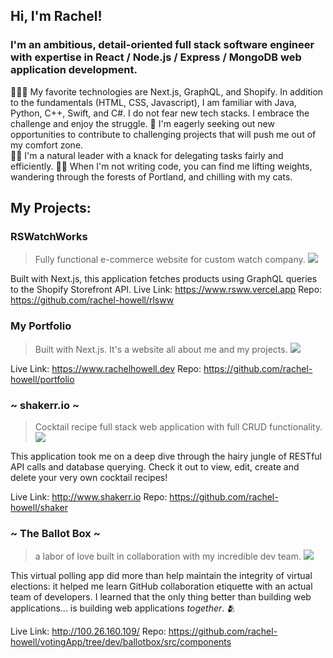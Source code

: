 ## Hi, I'm Rachel!

### I'm an ambitious, detail-oriented full stack software engineer with expertise in React / Node.js / Express / MongoDB web application development. 

👩🏽‍💻 My favorite technologies are Next.js, GraphQL, and Shopify. In addition to the fundamentals (HTML, CSS, Javascript), I am familiar with Java, Python, C++, Swift, and C#. I do not fear new tech stacks. I embrace the challenge and enjoy the struggle.
🔎 I'm eagerly seeking out new opportunities to contribute to challenging projects that will push me out of my comfort zone.  
🙌🏼  I'm a natural leader with a knack for delegating tasks fairly and efficiently.
🏋🏼 When I'm not writing code, you can find me lifting weights, wandering through the forests of Portland, and chilling with my cats.  

## My Projects:

### RSWatchWorks
> Fully functional e-commerce website for custom watch company.
![](https://github.com/rachel-howell/rswwgif.gif)

Built with Next.js, this application fetches products using GraphQL queries to the Shopify Storefront API.
Live Link: https://www.rsww.vercel.app 
Repo: https://github.com/rachel-howell/rlsww

### My Portfolio
> Built with Next.js. It's a website all about me and my projects.
![](https://github.com/rachel-howell/portfolio.gif)

Live Link: https://www.rachelhowell.dev 
Repo: https://github.com/rachel-howell/portfolio

### ~ shakerr.io ~
> Cocktail recipe full stack web application with full CRUD functionality.
![](https://github.com/rachel-howell/shakerr.gif)
 
This application took me on a deep dive through the hairy jungle of RESTful API calls and database querying. Check it out to view, edit, create and delete your very own cocktail recipes!

Live Link: http://www.shakerr.io 
Repo: https://github.com/rachel-howell/shaker

### ~ The Ballot Box ~
> a labor of love built in collaboration with my incredible dev team.
![](https://github.com/rachel-howell/ballotbox.gif)

This virtual polling app did more than help maintain the integrity of virtual elections: it helped me learn GitHub collaboration etiquette with an actual team of developers. I learned that the only thing better than building web applications... is building web applications *together*. 🫂

Live Link: http://100.26.160.109/ 
Repo: https://github.com/rachel-howell/votingApp/tree/dev/ballotbox/src/components
